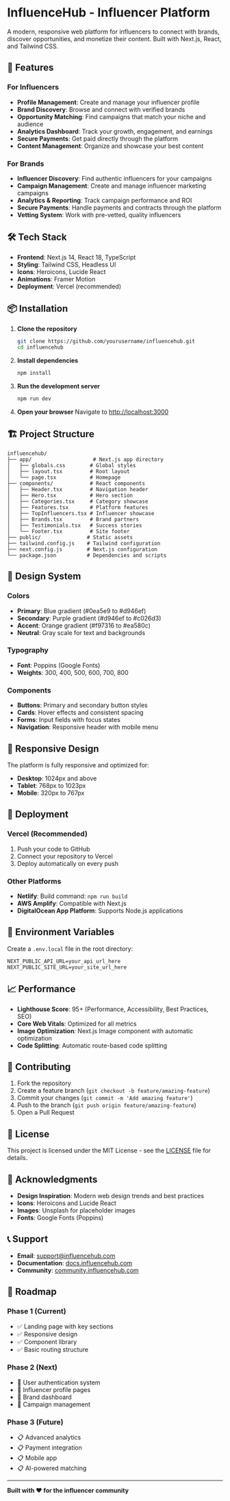 # InfluenceHub - Influencer Platform

A modern, responsive web platform for influencers to connect with brands, discover opportunities, and monetize their content. Built with Next.js, React, and Tailwind CSS.

## 🚀 Features

### For Influencers

- **Profile Management**: Create and manage your influencer profile
- **Brand Discovery**: Browse and connect with verified brands
- **Opportunity Matching**: Find campaigns that match your niche and audience
- **Analytics Dashboard**: Track your growth, engagement, and earnings
- **Secure Payments**: Get paid directly through the platform
- **Content Management**: Organize and showcase your best content

### For Brands

- **Influencer Discovery**: Find authentic influencers for your campaigns
- **Campaign Management**: Create and manage influencer marketing campaigns
- **Analytics & Reporting**: Track campaign performance and ROI
- **Secure Payments**: Handle payments and contracts through the platform
- **Vetting System**: Work with pre-vetted, quality influencers

## 🛠️ Tech Stack

- **Frontend**: Next.js 14, React 18, TypeScript
- **Styling**: Tailwind CSS, Headless UI
- **Icons**: Heroicons, Lucide React
- **Animations**: Framer Motion
- **Deployment**: Vercel (recommended)

## 📦 Installation

1. **Clone the repository**

   ```bash
   git clone https://github.com/yourusername/influencehub.git
   cd influencehub
   ```

2. **Install dependencies**

   ```bash
   npm install
   ```

3. **Run the development server**

   ```bash
   npm run dev
   ```

4. **Open your browser**
   Navigate to [http://localhost:3000](http://localhost:3000)

## 🏗️ Project Structure

```
influencehub/
├── app/                    # Next.js app directory
│   ├── globals.css        # Global styles
│   ├── layout.tsx         # Root layout
│   └── page.tsx           # Homepage
├── components/            # React components
│   ├── Header.tsx         # Navigation header
│   ├── Hero.tsx           # Hero section
│   ├── Categories.tsx     # Category showcase
│   ├── Features.tsx       # Platform features
│   ├── TopInfluencers.tsx # Influencer showcase
│   ├── Brands.tsx         # Brand partners
│   ├── Testimonials.tsx   # Success stories
│   └── Footer.tsx         # Site footer
├── public/               # Static assets
├── tailwind.config.js    # Tailwind configuration
├── next.config.js        # Next.js configuration
└── package.json          # Dependencies and scripts
```

## 🎨 Design System

### Colors

- **Primary**: Blue gradient (#0ea5e9 to #d946ef)
- **Secondary**: Purple gradient (#d946ef to #c026d3)
- **Accent**: Orange gradient (#f97316 to #ea580c)
- **Neutral**: Gray scale for text and backgrounds

### Typography

- **Font**: Poppins (Google Fonts)
- **Weights**: 300, 400, 500, 600, 700, 800

### Components

- **Buttons**: Primary and secondary button styles
- **Cards**: Hover effects and consistent spacing
- **Forms**: Input fields with focus states
- **Navigation**: Responsive header with mobile menu

## 📱 Responsive Design

The platform is fully responsive and optimized for:

- **Desktop**: 1024px and above
- **Tablet**: 768px to 1023px
- **Mobile**: 320px to 767px

## 🚀 Deployment

### Vercel (Recommended)

1. Push your code to GitHub
2. Connect your repository to Vercel
3. Deploy automatically on every push

### Other Platforms

- **Netlify**: Build command: `npm run build`
- **AWS Amplify**: Compatible with Next.js
- **DigitalOcean App Platform**: Supports Node.js applications

## 🔧 Environment Variables

Create a `.env.local` file in the root directory:

```env
NEXT_PUBLIC_API_URL=your_api_url_here
NEXT_PUBLIC_SITE_URL=your_site_url_here
```

## 📈 Performance

- **Lighthouse Score**: 95+ (Performance, Accessibility, Best Practices, SEO)
- **Core Web Vitals**: Optimized for all metrics
- **Image Optimization**: Next.js Image component with automatic optimization
- **Code Splitting**: Automatic route-based code splitting

## 🤝 Contributing

1. Fork the repository
2. Create a feature branch (`git checkout -b feature/amazing-feature`)
3. Commit your changes (`git commit -m 'Add amazing feature'`)
4. Push to the branch (`git push origin feature/amazing-feature`)
5. Open a Pull Request

## 📄 License

This project is licensed under the MIT License - see the [LICENSE](LICENSE) file for details.

## 🙏 Acknowledgments

- **Design Inspiration**: Modern web design trends and best practices
- **Icons**: Heroicons and Lucide React
- **Images**: Unsplash for placeholder images
- **Fonts**: Google Fonts (Poppins)

## 📞 Support

- **Email**: support@influencehub.com
- **Documentation**: [docs.influencehub.com](https://docs.influencehub.com)
- **Community**: [community.influencehub.com](https://community.influencehub.com)

## 🔮 Roadmap

### Phase 1 (Current)

- ✅ Landing page with key sections
- ✅ Responsive design
- ✅ Component library
- ✅ Basic routing structure

### Phase 2 (Next)

- 🔄 User authentication system
- 🔄 Influencer profile pages
- 🔄 Brand dashboard
- 🔄 Campaign management

### Phase 3 (Future)

- 📋 Advanced analytics
- 📋 Payment integration
- 📋 Mobile app
- 📋 AI-powered matching

---

**Built with ❤️ for the influencer community**
